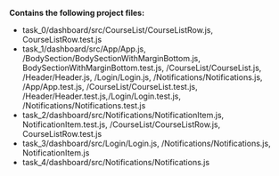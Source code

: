__Contains the following project files:__  
* task_0/dashboard/src/CourseList/CourseListRow.js, CourseListRow.test.js  
* task_1/dashboard/src/App/App.js, /BodySection/BodySectionWithMarginBottom.js, BodySectionWithMarginBottom.test.js, /CourseList/CourseList.js, /Header/Header.js, /Login/Login.js, /Notifications/Notifications.js, /App/App.test.js, /CourseList/CourseList.test.js, /Header/Header.test.js,/Login/Login.test.js, /Notifications/Notifications.test.js  
* task_2/dashboard/src/Notifications/NotificationItem.js, NotificationItem.test.js, /CourseList/CourseListRow.js, CourseListRow.test.js  
* task_3/dashboard/src/Login/Login.js, /Notifications/Notifications.js, NotificationItem.js  
* task_4/dashboard/src/Notifications/Notifications.js